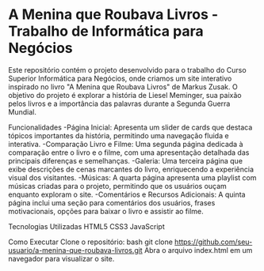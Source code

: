 # A Menina que Roubava Livros - Trabalho de Informática para Negócios

Este repositório contém o projeto desenvolvido para o trabalho do Curso Superior Informática para Negócios, onde criamos um site interativo inspirado no livro "A Menina que Roubava Livros" de Markus Zusak. O objetivo do projeto é explorar a história de Liesel Meminger, sua paixão pelos livros e a importância das palavras durante a Segunda Guerra Mundial.

Funcionalidades
-Página Inicial: Apresenta um slider de cards que destaca tópicos importantes da história, permitindo uma navegação fluida e interativa.
-Comparação Livro e Filme: Uma segunda página dedicada à comparação entre o livro e o filme, com uma apresentação detalhada das principais diferenças e semelhanças.
-Galeria: Uma terceira página que exibe descrições de cenas marcantes do livro, enriquecendo a experiência visual dos visitantes.
-Músicas: A quarta página apresenta uma playlist com músicas criadas para o projeto, permitindo que os usuários ouçam enquanto exploram o site.
-Comentários e Recursos Adicionais: A quinta página inclui uma seção para comentários dos usuários, frases motivacionais, opções para baixar o livro e assistir ao filme.

Tecnologias Utilizadas
HTML5
CSS3
JavaScript

Como Executar
Clone o repositório:
bash
git clone https://github.com/seu-usuario/a-menina-que-roubava-livros.git
Abra o arquivo index.html em um navegador para visualizar o site.
